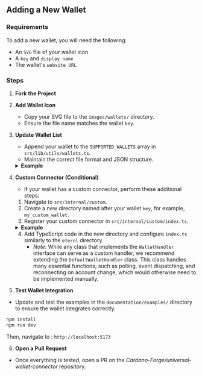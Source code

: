 ## Adding a New Wallet

### Requirements

To add a new wallet, you will need the following:

- An `SVG` file of your wallet icon
- A `key` and `display name`
- The wallet's `website URL`

### Steps

1. **Fork the Project**

2. **Add Wallet Icon**
   - Copy your SVG file to the `images/wallets/` directory.
   - Ensure the file name matches the wallet `key`.

3. **Update Wallet List**
   - Append your wallet to the `SUPPORTED_WALLETS` array in `src/lib/utils/wallets.ts`.
   - Maintain the correct file format and JSON structure.
   
   <details>
   <summary><b>Example</b></summary>

   ```typescript
   // ...
   export const SUPPORTED_WALLETS = [
     // ...
     {
       supported: true,
       key: "my_custom_wallet",
       displayName: "My Custom Wallet",
       icon: "https://raw.githubusercontent.com/cardano-forge/universal-wallet-connector/main/images/wallets/my_custom_wallet.svg",
       website: "https://ada-anvil.io/",
     },
   ] as const satisfies AbstractWalletInfo[];
   // ...
   ```

   </details>

4. **Custom Connector (Conditional)**
   - If your wallet has a custom connector, perform these additional steps:

   1. Navigate to `src/internal/custom`.
   2. Create a new directory named after your wallet `key`, for example, `my_custom_wallet`.
   3. Register your custom connector in `src/internal/custom/index.ts`.

   <details>
   <summary><b>Example</b></summary>

   ```typescript
   import { eternl } from "./eternl";
   import { my_custom_wallet } from "./my_custom_wallet";

   export const customWalletConnectors = {
     eternl,
     my_custom_wallet,
   } satisfies Partial<Record<WalletKey, WalletConnector>>;
   ```

   </details>

   4. Add TypeScript code in the new directory and configure `index.ts` similarly to the `eternl` directory.
      - *Note*: While any class that implements the `WalletHandler` interface can serve as a custom handler, we recommend extending the `DefaultWalletHandler` class. This class handles many essential functions, such as polling, event dispatching, and reconnecting on account change, which would otherwise need to be implemented manually.

5. **Test Wallet Integration**
- Update and test the examples in the `documentation/examples/` directory to ensure the wallet integrates correctly.

```bash
npm install
npm run dev
```

Then, navigate to : `http://localhost:5173`

6. **Open a Pull Request**
- Once everything is tested, open a PR on the *Cardano-Forge/universal-wallet-connector* repository.